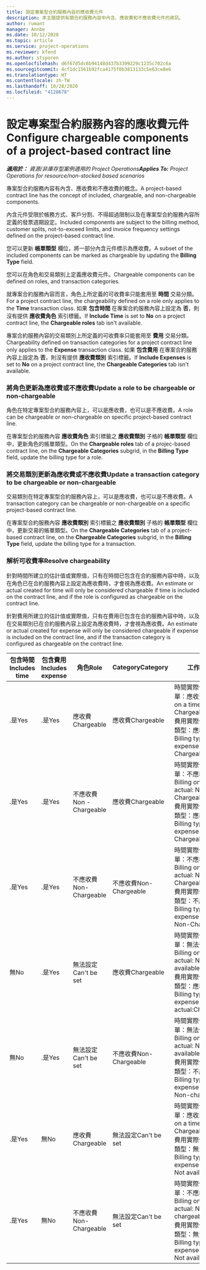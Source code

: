```yaml
---
title: 設定專案型合約服務內容的應收費元件
description: 本主題提供有關合約服務內容中內含、應收費和不應收費元件的資訊。
author: rumant
manager: Annbe
ms.date: 10/12/2020
ms.topic: article
ms.service: project-operations
ms.reviewer: kfend
ms.author: stsporen
ms.openlocfilehash: d6f67d5dc6b94148d437b3399229c1235c702c6a
ms.sourcegitcommit: 4cf1dc1561b92fca4175f0b3813133c5e63ce8e6
ms.translationtype: HT
ms.contentlocale: zh-TW
ms.lasthandoff: 10/28/2020
ms.locfileid: "4128678"
---
```

# <a name="configure-chargeable-components-of-a-project-based-contract-line"></a><span data-ttu-id="f6e8e-103">設定專案型合約服務內容的應收費元件</span><span class="sxs-lookup"><span data-stu-id="f6e8e-103">Configure chargeable components of a project-based contract line</span></span>

<span data-ttu-id="f6e8e-104">_**適用於：** 資源/非庫存型案例適用的 Project Operations_</span><span class="sxs-lookup"><span data-stu-id="f6e8e-104">_**Applies To:** Project Operations for resource/non-stocked based scenarios_</span></span>

<span data-ttu-id="f6e8e-105">專案型合約服務內容有內含、應收費和不應收費的概念。</span><span class="sxs-lookup"><span data-stu-id="f6e8e-105">A project-based contract line has the concept of included, chargeable, and non-chargeable components.</span></span>

<span data-ttu-id="f6e8e-106">內含元件受限於帳務方式、客戶分割、不得超過限制以及在專案型合約服務內容所定義的發票週期設定。</span><span class="sxs-lookup"><span data-stu-id="f6e8e-106">Included components are subject to the billing method, customer splits, not-to-exceed limits, and invoice frequency settings defined on the project-based contract line.</span></span>

<span data-ttu-id="f6e8e-107">您可以更新 **帳單類型** 欄位，將一部分內含元件標示為應收費。</span><span class="sxs-lookup"><span data-stu-id="f6e8e-107">A subset of the included components can be marked as chargeable by updating the **Billing Type** field.</span></span>

<span data-ttu-id="f6e8e-108">您可以在角色和交易類別上定義應收費元件。</span><span class="sxs-lookup"><span data-stu-id="f6e8e-108">Chargeable components can be defined on roles, and transaction categories.</span></span>

<span data-ttu-id="f6e8e-109">就專案合約服務內容而言，角色上所定義的可收費率只能套用至 **時間** 交易分類。</span><span class="sxs-lookup"><span data-stu-id="f6e8e-109">For a project contract line, the chargeability defined on a role only applies to the **Time** transaction class.</span></span> <span data-ttu-id="f6e8e-110">如果 **包含時間** 在專案合約服務內容上設定為 **否**，則沒有提供 **應收費角色** 索引標籤。</span><span class="sxs-lookup"><span data-stu-id="f6e8e-110">If **Include Time** is set to **No** on a project contract line, the **Chargeable roles** tab isn't available.</span></span>

<span data-ttu-id="f6e8e-111">專案合約服務內容的交易類別上所定義的可收費率只能套用至 **費用** 交易分類。</span><span class="sxs-lookup"><span data-stu-id="f6e8e-111">Chargeability defined on transaction categories for a project contract line only applies to the **Expense** transaction class.</span></span> <span data-ttu-id="f6e8e-112">如果 **包含費用** 在專案合約服務內容上設定為 **否**，則沒有提供 **應收費類別** 索引標籤。</span><span class="sxs-lookup"><span data-stu-id="f6e8e-112">If **Include Expenses** is set to **No** on a project contract line, the **Chargeable Categories** tab isn't available.</span></span>

### <a name="update-a-role-to-be-chargeable-or-non-chargeable"></a><span data-ttu-id="f6e8e-113">將角色更新為應收費或不應收費</span><span class="sxs-lookup"><span data-stu-id="f6e8e-113">Update a role to be chargeable or non-chargeable</span></span>

<span data-ttu-id="f6e8e-114">角色在特定專案型合約服務內容上，可以是應收費，也可以是不應收費。</span><span class="sxs-lookup"><span data-stu-id="f6e8e-114">A role can be chargeable or non-chargeable on specific project-based contract line.</span></span>

<span data-ttu-id="f6e8e-115">在專案型合約服務內容 **應收費角色** 索引標籤之 **應收費類別** 子格的 **帳單類型** 欄位中，更新角色的帳單類型。</span><span class="sxs-lookup"><span data-stu-id="f6e8e-115">On the **Chargeable roles** tab of a projec-based contract line, on the **Chargeable Categories** subgrid, in the **Billing Type** field, update the billing type for a role.</span></span>

### <a name="update-a-transaction-category-to-be-chargeable-or-non-chargeable"></a><span data-ttu-id="f6e8e-116">將交易類別更新為應收費或不應收費</span><span class="sxs-lookup"><span data-stu-id="f6e8e-116">Update a transaction category to be chargeable or non-chargeable</span></span>

<span data-ttu-id="f6e8e-117">交易類別在特定專案型合約服務內容上，可以是應收費，也可以是不應收費。</span><span class="sxs-lookup"><span data-stu-id="f6e8e-117">A transaction category can be chargeable or non-chargeable on a specific project-based contract line.</span></span>

<span data-ttu-id="f6e8e-118">在專案型合約服務內容 **應收費類別** 索引標籤之 **應收費類別** 子格的 **帳單類型** 欄位中，更新交易的帳單類型。</span><span class="sxs-lookup"><span data-stu-id="f6e8e-118">On the **Chargeable Categories** tab of a project-based contract line, on the **Chargeable Categories** subgrid, in the **Billing Type** field, update the billing type for a transaction.</span></span>

### <a name="resolve-chargeability"></a><span data-ttu-id="f6e8e-119">解析可收費率</span><span class="sxs-lookup"><span data-stu-id="f6e8e-119">Resolve chargeability</span></span>

<span data-ttu-id="f6e8e-120">針對時間所建立的估計值或實際值，只有在時間已包含在合約服務內容中時，以及在角色已在合約服務內容上設定為應收費時，才會視為應收費。</span><span class="sxs-lookup"><span data-stu-id="f6e8e-120">An estimate or actual created for time will only be considered chargeable if time is included on the contract line, and if the role is configured as chargeable on the contract line.</span></span>

<span data-ttu-id="f6e8e-121">針對費用所建立的估計值或實際值，只有在費用已包含在合約服務內容中時，以及在交易類別已在合約服務內容上設定為應收費時，才會視為應收費。</span><span class="sxs-lookup"><span data-stu-id="f6e8e-121">An estimate or actual created for expense will only be considered chargeable if expense is included on the contract line, and if the transaction category is configured as chargeable on the contract line.</span></span>

| <span data-ttu-id="f6e8e-122">包含時間</span><span class="sxs-lookup"><span data-stu-id="f6e8e-122">Includes time</span></span> | <span data-ttu-id="f6e8e-123">包含費用</span><span class="sxs-lookup"><span data-stu-id="f6e8e-123">Includes expense</span></span> | <span data-ttu-id="f6e8e-124">角色</span><span class="sxs-lookup"><span data-stu-id="f6e8e-124">Role</span></span> | <span data-ttu-id="f6e8e-125">Category</span><span class="sxs-lookup"><span data-stu-id="f6e8e-125">Category</span></span> | <span data-ttu-id="f6e8e-126">工作​​</span><span class="sxs-lookup"><span data-stu-id="f6e8e-126">Task</span></span> |
| --- | --- | --- | --- | --- |
| <span data-ttu-id="f6e8e-127">.是</span><span class="sxs-lookup"><span data-stu-id="f6e8e-127">Yes</span></span> | <span data-ttu-id="f6e8e-128">.是</span><span class="sxs-lookup"><span data-stu-id="f6e8e-128">Yes</span></span> | <span data-ttu-id="f6e8e-129">應收費</span><span class="sxs-lookup"><span data-stu-id="f6e8e-129">Chargeable</span></span> | <span data-ttu-id="f6e8e-130">應收費</span><span class="sxs-lookup"><span data-stu-id="f6e8e-130">Chargeable</span></span> | <span data-ttu-id="f6e8e-131">時間實際值的帳單：應收費</span><span class="sxs-lookup"><span data-stu-id="f6e8e-131">Billing on a time actual: Chargeable</span></span> </br><span data-ttu-id="f6e8e-132">費用實際值的帳單類型：應收費</span><span class="sxs-lookup"><span data-stu-id="f6e8e-132">Billing type on an expense actual: Chargeable</span></span> |
| <span data-ttu-id="f6e8e-133">.是</span><span class="sxs-lookup"><span data-stu-id="f6e8e-133">Yes</span></span> | <span data-ttu-id="f6e8e-134">.是</span><span class="sxs-lookup"><span data-stu-id="f6e8e-134">Yes</span></span> | <span data-ttu-id="f6e8e-135">不應收費</span><span class="sxs-lookup"><span data-stu-id="f6e8e-135">Non - Chargeable</span></span> | <span data-ttu-id="f6e8e-136">應收費</span><span class="sxs-lookup"><span data-stu-id="f6e8e-136">Chargeable</span></span> | <span data-ttu-id="f6e8e-137">時間實際值的帳單：不應收費</span><span class="sxs-lookup"><span data-stu-id="f6e8e-137">Billing on a time actual: Non-Chargeable</span></span> </br><span data-ttu-id="f6e8e-138">費用實際值的帳單類型：應收費</span><span class="sxs-lookup"><span data-stu-id="f6e8e-138">Billing type on an expense actual: Chargeable</span></span> |
| <span data-ttu-id="f6e8e-139">.是</span><span class="sxs-lookup"><span data-stu-id="f6e8e-139">Yes</span></span> | <span data-ttu-id="f6e8e-140">.是</span><span class="sxs-lookup"><span data-stu-id="f6e8e-140">Yes</span></span> | <span data-ttu-id="f6e8e-141">不應收費</span><span class="sxs-lookup"><span data-stu-id="f6e8e-141">Non-Chargeable</span></span> | <span data-ttu-id="f6e8e-142">不應收費</span><span class="sxs-lookup"><span data-stu-id="f6e8e-142">Non-Chargeable</span></span> | <span data-ttu-id="f6e8e-143">時間實際值的帳單：不應收費</span><span class="sxs-lookup"><span data-stu-id="f6e8e-143">Billing on a time actual: Non-Chargeable</span></span> </br><span data-ttu-id="f6e8e-144">費用實際值的帳單類型：不應收費</span><span class="sxs-lookup"><span data-stu-id="f6e8e-144">Billing type on an expense actual: Non-Chargeable</span></span> |
| <span data-ttu-id="f6e8e-145">無</span><span class="sxs-lookup"><span data-stu-id="f6e8e-145">No</span></span> | <span data-ttu-id="f6e8e-146">.是</span><span class="sxs-lookup"><span data-stu-id="f6e8e-146">Yes</span></span> | <span data-ttu-id="f6e8e-147">無法設定</span><span class="sxs-lookup"><span data-stu-id="f6e8e-147">Can't be set</span></span> | <span data-ttu-id="f6e8e-148">應收費</span><span class="sxs-lookup"><span data-stu-id="f6e8e-148">Chargeable</span></span> | <span data-ttu-id="f6e8e-149">時間實際值的帳單：無法使用</span><span class="sxs-lookup"><span data-stu-id="f6e8e-149">Billing on a time actual: Not available</span></span> </br><span data-ttu-id="f6e8e-150">費用實際值的帳單類型：應收費</span><span class="sxs-lookup"><span data-stu-id="f6e8e-150">Billing type on an expense actual:Chargeable</span></span> |
| <span data-ttu-id="f6e8e-151">無</span><span class="sxs-lookup"><span data-stu-id="f6e8e-151">No</span></span> | <span data-ttu-id="f6e8e-152">.是</span><span class="sxs-lookup"><span data-stu-id="f6e8e-152">Yes</span></span> | <span data-ttu-id="f6e8e-153">無法設定</span><span class="sxs-lookup"><span data-stu-id="f6e8e-153">Can't be set</span></span> | <span data-ttu-id="f6e8e-154">不應收費</span><span class="sxs-lookup"><span data-stu-id="f6e8e-154">Non-Chargeable</span></span> | <span data-ttu-id="f6e8e-155">時間實際值的帳單：無法使用</span><span class="sxs-lookup"><span data-stu-id="f6e8e-155">Billing on a time actual: Not available</span></span> </br><span data-ttu-id="f6e8e-156">費用實際值的帳單類型：不應收費</span><span class="sxs-lookup"><span data-stu-id="f6e8e-156">Billing type on an expense actual: Non-chargeable</span></span> |
| <span data-ttu-id="f6e8e-157">.是</span><span class="sxs-lookup"><span data-stu-id="f6e8e-157">Yes</span></span> | <span data-ttu-id="f6e8e-158">無</span><span class="sxs-lookup"><span data-stu-id="f6e8e-158">No</span></span> | <span data-ttu-id="f6e8e-159">應收費</span><span class="sxs-lookup"><span data-stu-id="f6e8e-159">Chargeable</span></span> | <span data-ttu-id="f6e8e-160">無法設定</span><span class="sxs-lookup"><span data-stu-id="f6e8e-160">Can't be set</span></span> | <span data-ttu-id="f6e8e-161">時間實際值的帳單：應收費</span><span class="sxs-lookup"><span data-stu-id="f6e8e-161">Billing on a time actual: Chargeable</span></span> </br><span data-ttu-id="f6e8e-162">費用實際值的帳單類型：無法使用</span><span class="sxs-lookup"><span data-stu-id="f6e8e-162">Billing type on an expense actual: Not available</span></span> |
| <span data-ttu-id="f6e8e-163">.是</span><span class="sxs-lookup"><span data-stu-id="f6e8e-163">Yes</span></span> | <span data-ttu-id="f6e8e-164">無</span><span class="sxs-lookup"><span data-stu-id="f6e8e-164">No</span></span> | <span data-ttu-id="f6e8e-165">不應收費</span><span class="sxs-lookup"><span data-stu-id="f6e8e-165">Non-Chargeable</span></span> | <span data-ttu-id="f6e8e-166">無法設定</span><span class="sxs-lookup"><span data-stu-id="f6e8e-166">Can't be set</span></span> | <span data-ttu-id="f6e8e-167">時間實際值的帳單：不應收費</span><span class="sxs-lookup"><span data-stu-id="f6e8e-167">Billing on a time actual: Non-chargeable</span></span> </br> <span data-ttu-id="f6e8e-168">費用實際值的帳單類型：無法使用</span><span class="sxs-lookup"><span data-stu-id="f6e8e-168">Billing type on an expense actual: Not available</span></span> |
